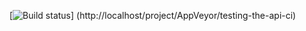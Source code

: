 [![Build status](http://localhost/api/projects/status/1i033gnvce8smjsx?svg=true)] (http://localhost/project/AppVeyor/testing-the-api-ci)
